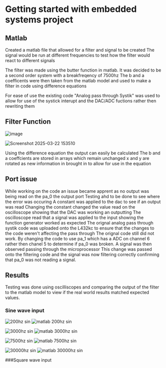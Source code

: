 # Getting started with embedded systems project

## Matlab
Created a matlab  file that allowed for a filter and signal to be created
The signal would be run at different frequencies to test how the filter would react to different signals

The filter was made using the butter function in matlab.
It was decided to be a second order system with a breakfreqency of 7500hz
The b and a coefficents were then taken from the matlab model and used to make a filter in code using difference equations

For ease of use the existing code "Analog pass through Systik" was used to allow for use of the systick interupt and the DAC/ADC fuctions rather then rewriting them

## Filter Function

![image](https://github.com/user-attachments/assets/34952c4e-3701-4905-b192-ded071ac9886)

![Screenshot 2025-03-22 153510](https://github.com/user-attachments/assets/2820b059-3966-4d76-a4c2-d208965e6768)

Using the difference equation the output can easily be calculated
The b and a coeffcients are stored in arrays which remain unchanged 
x and y are rotated as new information in brought in to allow for use in the equation


## Port issue
While working on the code an issue became apprent as no output was being read on the pa_0 the output port
Testing ahd to be done to see where the error was occuring
A constant was applied to the dac to see if an output was read
Changing the constant changed the value read on the oscilloscope showing that the DAC was working an outputting
The oscilloscope read that a signal was applied to the input showing the function generator worked as expected
The orignal analog pass through systik code was uploaded onto the L432kc to ensure that the changes to the code weren't affecting the pass through
The orignal code still did not work.
By changing the code to use pa_1 which has a ADC on channel 6 rather then chanel 5 to determine if pa_0 was broken.
A signal was then observed passing through the microprocessor
This change was passed onto the filtering code and the signal was now filtering correctly confirming that pa_0 was not reading a signal.

## Results
Testing was done using oscilliscopes and comparing the output of the filter to the matlab model to view if the real world results matched expected values.
    
### Sine wave input
![200hz sin](https://github.com/user-attachments/assets/60c0eb01-de19-4b4e-9fb0-f4d28f2f5890) ![matlab 200hz sin](https://github.com/user-attachments/assets/b760b9ac-640e-4411-952f-20b69b66a8cd)


![3000hz sin](https://github.com/user-attachments/assets/5d56a05d-b9f7-4bab-9f72-a4ddf948c17c) ![matlab 3000hz sin](https://github.com/user-attachments/assets/4467433a-c3e3-4490-8680-bdd46c48d49b)


![7500hz sin](https://github.com/user-attachments/assets/fb7171ec-423d-45fd-b645-c9b81e24b1c3) ![matlab 7500hz sin](https://github.com/user-attachments/assets/fb63e6f8-f5e0-425c-af71-da7c83489a56)


![30000hz sin](https://github.com/user-attachments/assets/f17fca23-fcae-4737-8794-57b476f61f34) ![matlab 30000hz sin](https://github.com/user-attachments/assets/a4128e41-e7a8-4ac5-a40c-e4cb69b0d540)



###Square wave input

